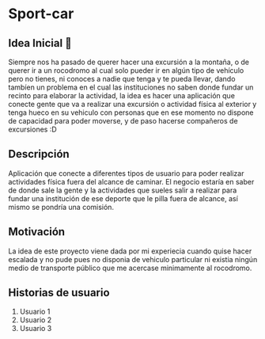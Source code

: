 # Sport-car

## Idea Inicial 🚀
Siempre nos ha pasado de querer hacer una excursión a la montaña, o de querer ir a un rocodromo al cual solo pueder ir en algún tipo de vehículo pero no tienes, ni conoces a nadie que tenga y te pueda llevar, dando tambíen un problema en el cual las instituciones no saben donde fundar un recinto para elaborar la actividad, la idea es hacer una aplicación que conecte gente que va a realizar una excursión o actividad física al exterior y tenga hueco en su vehiculo con personas que en ese momento no dispone de capacidad para poder moverse, y de paso hacerse compañeros de excursiones :D

## Descripción 
Aplicación que conecte a diferentes tipos de usuario para poder realizar actividades física fuera del alcance de caminar. El negocio estaría en saber de donde sale la gente y la actividades que sueles salir a realizar para fundar una institución de ese deporte que le pilla fuera de alcance, así mismo se pondría una comisión.

## Motivación
La idea de este proyecto viene dada por mi experiecia cuando quise hacer escalada y no pude pues no disponia de vehiculo particular ni existia ningún medio de transporte público que me acercase minimamente al rocodromo.


## Historias de usuario
1. Usuario 1
2. Usuario 2
3. Usuario 3

